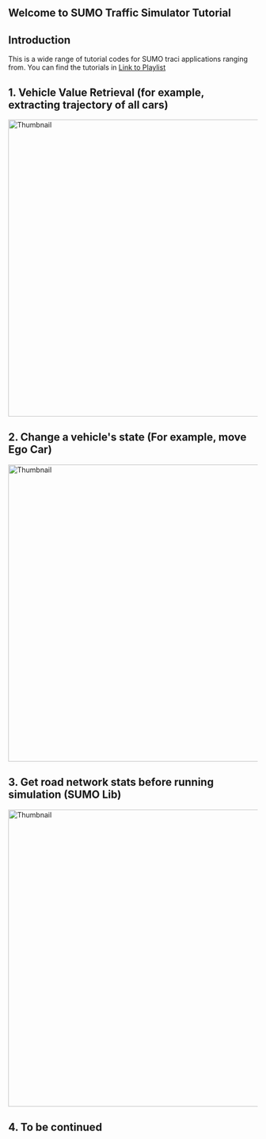 ## Welcome to SUMO Traffic Simulator Tutorial

## Introduction
This is a wide range of tutorial codes for SUMO traci applications ranging from. You can find the tutorials in [Link to Playlist](https://www.youtube.com/playlist?list=PLAk8GOoajG6tKI74YID0hwjXVg8KBxNAD)

## 1. Vehicle Value Retrieval (for example, extracting trajectory of all cars)
   
<img src="https://github.com/user-attachments/assets/e5b251e0-e5d1-4f4f-94d8-dedb2bd80eb6" width="600" alt="Thumbnail">

## 2. Change a vehicle's state (For example, move Ego Car)

<img src="https://github.com/user-attachments/assets/b85ce87f-c5ca-4699-9e0f-4d80b73d59ab" width="600" alt="Thumbnail">
   
## 3. Get road network stats before running simulation (SUMO Lib)

<img src="https://github.com/user-attachments/assets/9d56c33b-5d64-4d70-b348-cf6593196945" width="600" alt="Thumbnail">
   
## 4. To be continued
